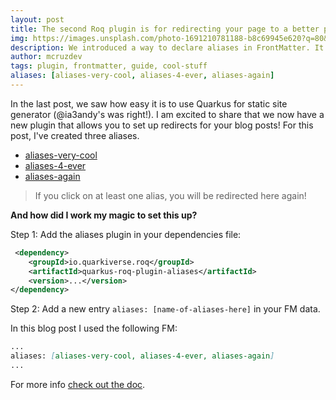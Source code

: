 ```yaml
---
layout: post
title: The second Roq plugin is for redirecting your page to a better place!
img: https://images.unsplash.com/photo-1691210781188-b8c69945e620?q=80&w=1899&auto=format&fit=crop&ixlib=rb-4.0.3&ixid=M3wxMjA3fDB8MHxwaG90by1wYWdlfHx8fGVufDB8fHx8fA%3D%3D 
description: We introduced a way to declare aliases in FrontMatter. It is now easy create redirections to your blog posts!
author: mcruzdev
tags: plugin, frontmatter, guide, cool-stuff
aliases: [aliases-very-cool, aliases-4-ever, aliases-again]
---
```


In the last post, we saw how easy it is to use Quarkus for static site generator (@ia3andy's was right!). I am excited to share that we now have a new plugin that allows you to set up redirects for your blog posts! For this post, I've created three aliases.

- [aliases-very-cool]({site.url('/aliases-very-cool')})
- [aliases-4-ever]({site.url('/aliases-4-ever')})
- [aliases-again]({site.url('/aliases-again')})

> If you click on at least one alias, you will be redirected here again!

**And how did I work my magic to set this up?**

Step 1: Add the aliases plugin in your dependencies file:

```xml
 <dependency>
    <groupId>io.quarkiverse.roq</groupId>
    <artifactId>quarkus-roq-plugin-aliases</artifactId>
    <version>...</version>
</dependency>
```

Step 2: Add a new entry `aliases: [name-of-aliases-here]` in your FM data.

In this blog post I used the following FM:

```markdown
...
aliases: [aliases-very-cool, aliases-4-ever, aliases-again]
...
```

For more info [check out the doc](https://docs.quarkiverse.io/quarkus-roq/dev/quarkus-roq-plugins.html#_roq_plugin_aliases).
